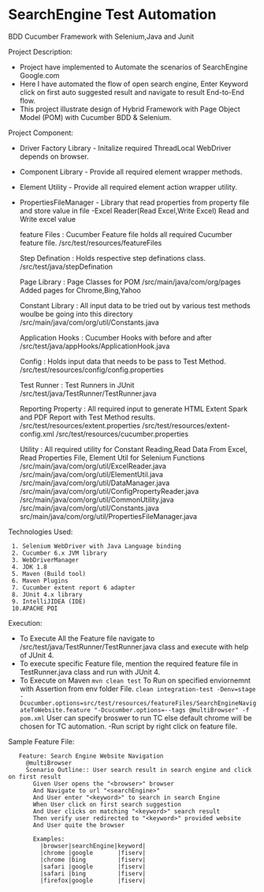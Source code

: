 # SearchEngine Test Automation
BDD Cucumber Framework with Selenium,Java and Junit

Project Description:
  - Project have implemented to Automate the scenarios of SearchEngine Google.com
  - Here I have automated the flow of open search engine, Enter Keyword click on first auto suggested result and navigate to result End-to-End flow.
  - This project illustrate design of Hybrid Framework with Page Object Model (POM) with Cucumber BDD & Selenium.
  
Project Component:
  - Driver Factory Library - Initalize required ThreadLocal WebDriver depends on browser.
  - Component Library      - Provide all required element wrapper methods.
  - Element Utility        - Provide all required element action wrapper utility.
  - PropertiesFileManager  - Library that read properties from property file and store value in file
   -Excel Reader(Read Excel,Write Excel) Read and Write excel value
  
  
    feature Files              : Cucumber Feature file holds all required Cucumber feature file.
                                 /src/test/resources/featureFiles
                 
    Step Defination           : Holds respective step definations class.
                                /src/test/java/stepDefination
                                
    Page Library              : Page Classes for POM
                                /src/main/java/com/org/pages
                                Added pages for Chrome,Bing,Yahoo
                                
    Constant Library           : All input data  to be tried out by various test methods woulbe be going into this directory
                                 /src/main/java/com/org/util/Constants.java
                                
    Application Hooks         : Cucumber Hooks with before and after
                                /src/test/java/appHooks/ApplicationHook.java
                                
    Config                    : Holds input data that needs to be pass to Test Method.
                                /src/test/resources/config/config.properties
                                
    Test Runner               : Test Runners in JUnit
                                /src/test/java/TestRunner/TestRunner.java
                                
    Reporting Property        : All required input to generate HTML Extent Spark and PDF Report with Test Method results.
                                /src/test/resources/extent.properties
                                /src/test/resources/extent-config.xml
                                /src/test/resources/cucumber.properties
    
    Utility                 :  All required utility for Constant Reading,Read Data From Excel, Read Properties File, Element Util for Selenium Functions
                               /src/main/java/com/org/util/ExcelReader.java
                               /src/main/java/com/org/util/ElementUtil.java
                               /src/main/java/com/org/util/DataManager.java
                               /src/main/java/com/org/util/ConfigPropertyReader.java
                               /src/main/java/com/org/util/CommonUtility.java
                               /src/main/java/com/org/util/Constants.java
                               src/main/java/com/org/util/PropertiesFileManager.java
                               
                                
                                
 Technologies Used:

     1. Selenium WebDriver with Java Language binding
     2. Cucumber 6.x JVM library
     3. WebDriverManager
     4. JDK 1.8
     5. Maven (Build tool)
     6. Maven Plugins
     7. Cucumber extent report 6 adapter
     8. JUnit 4.x library
     9. IntelliJIDEA (IDE)
     10.APACHE POI 
     
     
Execution:

  - To Execute All the Feature file navigate to /src/test/java/TestRunner/TestRunner.java class and execute with help of JUnit 4.
  - To execute specific Feature file, mention the required feature file in TestRunner.java class and run with JUnit 4.
  - To Execute on Maven   ```mvn clean test```
    To Run on specified enviornemnt with Assertion from env folder File.
        ```clean integration-test -Denv=stage -Dcucumber.options=src/test/resources/featureFiles/SearchEngineNavigateToWebsite.feature "-Dcucumber.options=--tags @multiBrowser" -f pom.xml```
    User can specify broswer to run TC else default chrome will be chosen for TC automation.
  -Run script by right click on feature file.
  
  Sample Feature File:
  
       Feature: Search Engine Website Navigation
         @multiBrowser
         Scenario Outline:: User search result in search engine and click on first result
           Given User opens the "<browser>" browser
           And Navigate to url "<searchEngine>"
           And User enter "<keyword>" to search in search Engine
           When User click on first search suggestion
           And User clicks on matching "<keyword>" search result
           Then verify user redirected to "<keyword>" provided website
           And User quite the browser
       
           Examples:
             |browser|searchEngine|keyword|
             |chrome |google       |fiserv|
             |chrome |bing         |fiserv|
             |safari |google       |fiserv|
             |safari |bing         |fiserv|
             |firefox|google       |fiserv|
